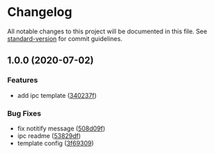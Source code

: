 # Changelog

All notable changes to this project will be documented in this file. See [standard-version](https://github.com/conventional-changelog/standard-version) for commit guidelines.

## 1.0.0 (2020-07-02)


### Features

* add ipc template ([340237f](https://github.com/tuya/tuya-panel-demo/commit/340237f6408a2c41c65c77bc99f21e3716f48303))


### Bug Fixes

* fix notitify message ([508d09f](https://github.com/tuya/tuya-panel-demo/commit/508d09f2f801cbe5fed22d846670643abf4efeec))
* ipc readme ([53829df](https://github.com/tuya/tuya-panel-demo/commit/53829dfbfb0d848712754acc04e86322609adbba))
* template config ([3f69309](https://github.com/tuya/tuya-panel-demo/commit/3f69309e6fecbbfd421adc214e90718189cd6069))

